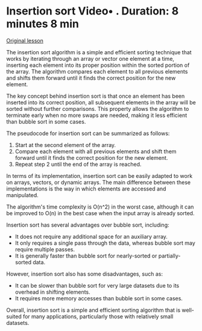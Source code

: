 # Insertion sort Video• . Duration: 8 minutes 8 min

[Original lesson](https://www.coursera.org/learn/uol-algorithms-and-data-structures-1/lecture/qyL1L/insertion-sort)

The insertion sort algorithm is a simple and efficient sorting technique that works by iterating through an array or vector one element at a time, inserting each element into its proper position within the sorted portion of the array. The algorithm compares each element to all previous elements and shifts them forward until it finds the correct position for the new element.

The key concept behind insertion sort is that once an element has been inserted into its correct position, all subsequent elements in the array will be sorted without further comparisons. This property allows the algorithm to terminate early when no more swaps are needed, making it less efficient than bubble sort in some cases.

The pseudocode for insertion sort can be summarized as follows:

1. Start at the second element of the array.
2. Compare each element with all previous elements and shift them forward until it finds the correct position for the new element.
3. Repeat step 2 until the end of the array is reached.

In terms of its implementation, insertion sort can be easily adapted to work on arrays, vectors, or dynamic arrays. The main difference between these implementations is the way in which elements are accessed and manipulated.

The algorithm's time complexity is O(n^2) in the worst case, although it can be improved to O(n) in the best case when the input array is already sorted.

Insertion sort has several advantages over bubble sort, including:

* It does not require any additional space for an auxiliary array.
* It only requires a single pass through the data, whereas bubble sort may require multiple passes.
* It is generally faster than bubble sort for nearly-sorted or partially-sorted data.

However, insertion sort also has some disadvantages, such as:

* It can be slower than bubble sort for very large datasets due to its overhead in shifting elements.
* It requires more memory accesses than bubble sort in some cases.

Overall, insertion sort is a simple and efficient sorting algorithm that is well-suited for many applications, particularly those with relatively small datasets.


